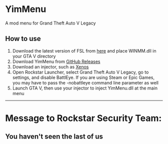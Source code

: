 # YimMenu
A mod menu for Grand Theft Auto V Legacy

## How to use
1. Download the latest version of FSL from [here](https://www.unknowncheats.me/forum/grand-theft-auto-v/616977-fsl-local-gtao-saves.html) and place WINMM.dll in your GTA V directory
2. Download YimMenu from [GitHub Releases](https://github.com/Mr-X-GTA/YimMenu/releases/tag/nightly)
3. Download an injector, such as [Xenos](https://www.unknowncheats.me/forum/general-programming-and-reversing/124013-xenos-injector-v2-3-2-a.html)
4. Open Rockstar Launcher, select Grand Theft Auto V Legacy, go to settings, and disable BattlEye. If you are using Steam or Epic Games, you may have to pass the -nobattleye command line parameter as well
5. Launch GTA V, then use your injector to inject YimMenu.dll at the main menu

---

# Message to Rockstar Security Team:

## You haven't seen the last of us